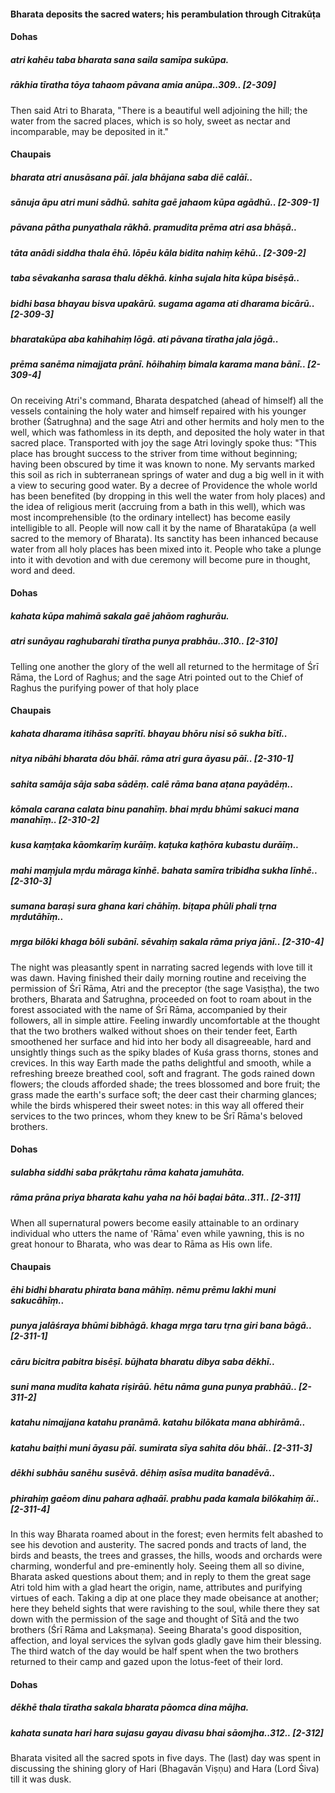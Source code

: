 #### Bharata deposits the sacred waters; his perambulation through Citrakūṭa

#### Dohas

##### atri kahēu taba bharata sana saila samīpa sukūpa.
##### rākhia tīratha tōya tahaom pāvana amia anūpa..309.. [2-309]

Then said Atri to Bharata, "There is a beautiful well adjoining the hill; the water from the sacred places, which is so holy, sweet as nectar and incomparable, may be deposited in it."

#### Chaupais

##### bharata atri anusāsana pāī. jala bhājana saba diē calāī..
##### sānuja āpu atri muni sādhū. sahita gaē jahaom kūpa agādhū.. [2-309-1]
##### pāvana pātha punyathala rākhā. pramudita prēma atri asa bhāṣā..
##### tāta anādi siddha thala ēhū. lōpēu kāla bidita nahiṃ kēhū.. [2-309-2]
##### taba sēvakanha sarasa thalu dēkhā. kinha sujala hita kūpa bisēṣā..
##### bidhi basa bhayau bisva upakārū. sugama agama ati dharama bicārū.. [2-309-3]
##### bharatakūpa aba kahihahiṃ lōgā. ati pāvana tīratha jala jōgā..
##### prēma sanēma nimajjata prānī. hōihahiṃ bimala karama mana bānī.. [2-309-4]

On receiving Atri's command, Bharata despatched (ahead of himself) all the vessels containing the holy water and himself repaired with his younger brother (Śatrughna) and the sage Atri and other hermits and holy men to the well, which was fathomless in its depth, and deposited the holy water in that sacred place. Transported with joy the sage Atri lovingly spoke thus: "This place has brought success to the striver from time without beginning; having been obscured by time it was known to none. My servants marked this soil as rich in subterranean springs of water and dug a big well in it with a view to securing good water. By a decree of Providence the whole world has been benefited (by dropping in this well the water from holy places) and the idea of religious merit (accruing from a bath in this well), which was most incomprehensible (to the ordinary intellect) has become easily intelligible to all. People will now call it by the name of Bharatakūpa (a well sacred to the memory of Bharata). Its sanctity has been inhanced because water from all holy places has been mixed into it. People who take a plunge into it with devotion and with due ceremony will become pure in thought, word and deed.

#### Dohas

##### kahata kūpa mahimā sakala gaē jahāom raghurāu.
##### atri sunāyau raghubarahi tīratha punya prabhāu..310.. [2-310]

Telling one another the glory of the well all returned to the hermitage of Śrī Rāma, the Lord of Raghus; and the sage Atri pointed out to the Chief of Raghus the purifying power of that holy place

#### Chaupais

##### kahata dharama itihāsa saprītī. bhayau bhōru nisi sō sukha bītī..
##### nitya nibāhi bharata dōu bhāī. rāma atri gura āyasu pāī.. [2-310-1]
##### sahita samāja sāja saba sādēṃ. calē rāma bana aṭana payādēṃ..
##### kōmala carana calata binu panahīṃ. bhai mṛdu bhūmi sakuci mana manahīṃ.. [2-310-2]
##### kusa kaṃṭaka kāomkarīṃ kurāīṃ. kaṭuka kaṭhōra kubastu durāīṃ..
##### mahi maṃjula mṛdu māraga kīnhē. bahata samīra tribidha sukha līnhē.. [2-310-3]
##### sumana baraṣi sura ghana kari chāhīṃ. biṭapa phūli phali tṛna mṛdutāhīṃ..
##### mṛga bilōki khaga bōli subānī. sēvahiṃ sakala rāma priya jānī.. [2-310-4]

The night was pleasantly spent in narrating sacred legends with love till it was dawn. Having finished their daily morning routine and receiving the permission of Śrī Rāma, Atri and the preceptor (the sage Vasiṣṭha), the two brothers, Bharata and Śatrughna, proceeded on foot to roam about in the forest associated with the name of Śrī Rāma, accompanied by their followers, all in simple attire. Feeling inwardly uncomfortable at the thought that the two brothers walked without shoes on their tender feet, Earth smoothened her surface and hid into her body all disagreeable, hard and unsightly things such as the spiky blades of Kuśa grass thorns, stones and crevices. In this way Earth made the paths delightful and smooth, while a refreshing breeze breathed cool, soft and fragrant. The gods rained down flowers; the clouds afforded shade; the trees blossomed and bore fruit; the grass made the earth's surface soft; the deer cast their charming glances; while the birds whispered their sweet notes: in this way all offered their services to the two princes, whom they knew to be Śrī Rāma's beloved brothers.

#### Dohas

##### sulabha siddhi saba prākṛtahu rāma kahata jamuhāta.
##### rāma prāna priya bharata kahu yaha na hōi baḍai bāta..311.. [2-311]

When all supernatural powers become easily attainable to an ordinary individual who utters the name of 'Rāma' even while yawning, this is no great honour to Bharata, who was dear to Rāma as His own life.

#### Chaupais

##### ēhi bidhi bharatu phirata bana māhīṃ. nēmu prēmu lakhi muni sakucāhīṃ..
##### punya jalāśraya bhūmi bibhāgā. khaga mṛga taru tṛna giri bana bāgā.. [2-311-1]
##### cāru bicitra pabitra bisēṣī. būjhata bharatu dibya saba dēkhī..
##### suni mana mudita kahata riṣirāū. hētu nāma guna punya prabhāū.. [2-311-2]
##### katahu nimajjana katahu pranāmā. katahu bilōkata mana abhirāmā..
##### katahu baiṭhi muni āyasu pāī. sumirata sīya sahita dōu bhāī.. [2-311-3]
##### dēkhi subhāu sanēhu susēvā. dēhiṃ asīsa mudita banadēvā..
##### phirahiṃ gaēom dinu pahara aḍhaāī. prabhu pada kamala bilōkahiṃ āī.. [2-311-4]

In this way Bharata roamed about in the forest; even hermits felt abashed to see his devotion and austerity. The sacred ponds and tracts of land, the birds and beasts, the trees and grasses, the hills, woods and orchards were charming, wonderful and pre-eminently holy. Seeing them all so divine, Bharata asked questions about them; and in reply to them the great sage Atri told him with a glad heart the origin, name, attributes and purifying virtues of each. Taking a dip at one place they made obeisance at another; here they beheld sights that were ravishing to the soul, while there they sat down with the permission of the sage and thought of Sītā and the two brothers (Śrī Rāma and Lakṣmaṇa). Seeing Bharata's good disposition, affection, and loyal services the sylvan gods gladly gave him their blessing. The third watch of the day would be half spent when the two brothers returned to their camp and gazed upon the lotus-feet of their lord.

#### Dohas

##### dēkhē thala tīratha sakala bharata pāomca dina mājha.
##### kahata sunata hari hara sujasu gayau divasu bhai sāomjha..312.. [2-312]

Bharata visited all the sacred spots in five days. The (last) day was spent in discussing the shining glory of Hari (Bhagavān Viṣṇu) and Hara (Lord Śiva) till it was dusk.